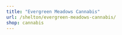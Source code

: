 ```yaml
---
title: "Evergreen Meadows Cannabis"
url: /shelton/evergreen-meadows-cannabis/
shop: cannabis
---
```

